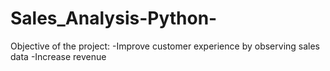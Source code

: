 # Sales_Analysis-Python-
Objective of the project:
-Improve customer experience by observing sales data
-Increase revenue
